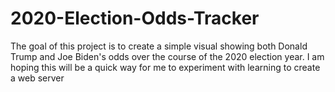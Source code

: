 # 2020-Election-Odds-Tracker
The goal of this project is to create a simple visual showing both Donald Trump and Joe Biden's odds over the course of the 2020 election year. I am hoping this will be a quick way for me to experiment with learning to create a web server
